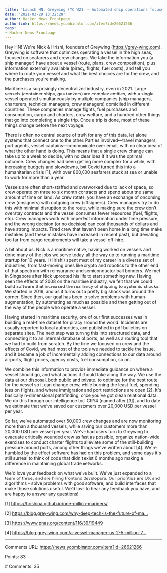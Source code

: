 ```yaml
---
title: 'Launch HN: Greywing (YC W21) – Automated ship operations focused on crew'
date: "2021-03-29 13:32:28"
author: Hacker News Frontpage
authorlink: https://news.ycombinator.com/item?id=26621266
tags:
- Hacker-News-Frontpage
---
```


<p>Hey HN! We're Nick & Hrishi, founders of Greywing (<a href="https://grey-wing.com" rel="nofollow">https://grey-wing.com</a>). Greywing is software that optimizes operating a vessel in the high seas, focused on seafarers and crew changes. We take the information you (a ship manager) have about a vessel (route, plans, crew composition), plus information externally available (piracy, flights, fuel costs), and tell you where to route your vessel and what the best choices are for the crew, and the purchases you're making.<p>Maritime is a surprisingly decentralized industry, even in 2021. Large vessels (container ships, gas tankers) are complex entities, with a single vessel operated simultaneously by multiple companies (ship managers, charterers, technical managers, crew managers) domiciled in different countries. These companies manage flights, fuel purchases and consumption, cargo and charters, crew welfare, and a hundred other things that go into completing a single trip. Once a trip is done, most of these things change before the next voyage.<p>There is often no central source of truth for any of this data, let alone systems that connect one to the other. Parties involved—travel managers, port agents, vessel captains—communicate over email, with no clear idea of what the other hand is doing. This means that a single crew change can take up to a week to decide, with no clear idea if it was the optimal outcome. Crew changes had been getting more complex for a while, with increasing budgets and slowdowns, but Covid turned this into a humanitarian crisis [1], with over 800,000 seafarers stuck at sea or unable to work for more than a year.<p>Vessels are often short-staffed and overworked due to lack of space, so crew operate on three to six month contracts and spend about the same amount of time on land. As crew rotate, you have an exchange of oncoming crew (onsigners) with outgoing crew (offsigners). Crew managers try to do this with minimal disruption to the route, while making sure the crew don’t overstay contracts and the vessel consumes fewer resources (fuel, flights, etc). Crew managers work with imperfect information under time pressure, and the wrong decision (or no decision) can cost thousands of dollars and have strong impacts. Tired crew that haven’t been home in a long time make mistakes (and these mistakes have increased in recent past), but deviating too far from cargo requirements will take a vessel off-hire.<p>A bit about us: Nick is a maritime native, having worked on vessels and done many of the jobs we serve today, all the way up to running a maritime startup for 10 years. I (Hrishi) spent most of my career in a diverse set of industries, from fast-moving ones like crypto and robotics to the other end of that spectrum with reinsurance and semiconductor ball bonders. We met in Singapore after Nick uprooted his life to start something new. Having seen the effects of 2008 on the maritime industry, we felt that we could build software that increased the resiliency of shipping to systemic shocks. We started in 2019, and as it turns out a pretty big shock was around the corner. Since then, our goal has been to solve problems with human-augmentation, by automating as much as possible and then getting out of the way of the people who operate a vessel.<p>Having started in maritime security, one of our first successes was in building a real-time dataset for piracy around the world. Incidents are usually reported to local authorities, and published in pdf bulletins on separate sites. The next step was turning this into structured data, and connecting it to an internal database of ports, as well as a routing tool that we had to build from scratch. By the time we focused on crew and the effects of Covid, we had most of the tools we needed to tackle the issue, and it became a job of incrementally adding connections to our data around airports, flight prices, agency costs, fuel consumption, so on.<p>We combine this information to provide immediate guidance on where a vessel should go, and what actions it should take along the way. We use the data at our disposal, both public and private, to optimize for the best route for the vessel so it can change crew, while burning the least fuel, spending less on flights, and where immigration and port restrictions are open [2]. It's basically n-dimensional pathfinding, once you’ve got clean relational data. We do this through our intelligence tool CRY4 (named after [3]), and to date we estimate that we’ve saved our customers over 20,000 USD per vessel per year.<p>So far, we've automated over 50,000 crew changes and are now monitoring more than a thousand vessels, while saving our customers more than 20,000 USD per vessel per year. We've had users turn to Greywing to evacuate critically wounded crew as fast as possible, organize nation-wide exercises to conduct charter flights to alleviate some of the still-building pressure around ports, among other things we've written about [4]. We're humbled by the effect software has had on this problem, and some days it's still surreal to think of code that didn't exist 6 months ago making a difference in maintaining global trade networks.<p>We'd love your feedback on what we've built. We've just expanded to a team of three, and are hiring frontend developers. Our priorities are UX and algorithms - solve problems with good software, and build interfaces that make those solutions useful. We’d love to hear any feedback you have, and are happy to answer any questions!<p>[1] <a href="https://hrishioa.github.io/one-million-mariners/" rel="nofollow">https://hrishioa.github.io/one-million-mariners/</a><p>[2] <a href="https://blog.grey-wing.com/why-deep-tech-is-the-future-of-maritime.html" rel="nofollow">https://blog.grey-wing.com/why-deep-tech-is-the-future-of-ma...</a><p>[3] <a href="https://www.pnas.org/content/116/39/19449" rel="nofollow">https://www.pnas.org/content/116/39/19449</a><p>[4] <a href="https://blog.grey-wing.com/a-vessel-manager-us-2-5-million-72-hrs-a-true-story.html" rel="nofollow">https://blog.grey-wing.com/a-vessel-manager-us-2-5-million-7...</a></p>
<hr>
<p>Comments URL: <a href="https://news.ycombinator.com/item?id=26621266">https://news.ycombinator.com/item?id=26621266</a></p>
<p>Points: 83</p>
<p># Comments: 35</p>
